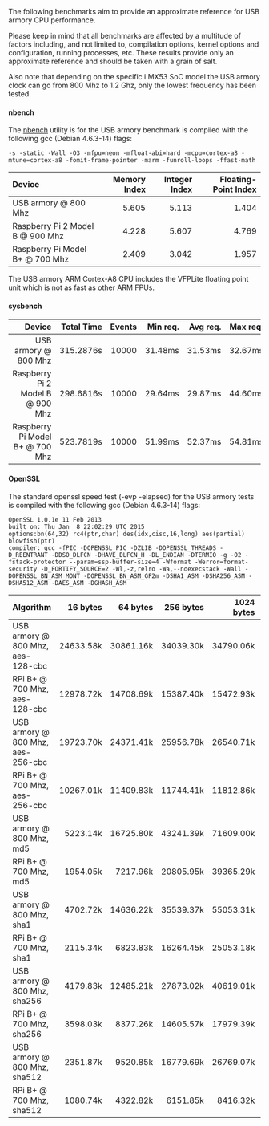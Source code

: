 The following benchmarks aim to provide an approximate reference for USB armory CPU performance. 

Please keep in mind that all benchmarks are affected by a multitude of factors including, and not limited to, compilation options, kernel options and configuration, running processes, etc. These results provide only an approximate reference and should be taken with a grain of salt.

Also note that depending on the specific i.MX53 SoC model the USB armory clock can go from 800 Mhz to 1.2 Ghz, only the lowest frequency has been tested.

#### nbench

The [nbench](http://www.tux.org/~mayer/linux/bmark.html) utility is for the USB armory benchmark is compiled with the following gcc (Debian 4.6.3-14) flags:
```
-s -static -Wall -O3 -mfpu=neon -mfloat-abi=hard -mcpu=cortex-a8 -mtune=cortex-a8 -fomit-frame-pointer -marm -funroll-loops -ffast-math
```

| Device                           | Memory Index  | Integer Index | Floating-Point Index |
|:---------------------------------|--------------:|--------------:|---------------------:|
| USB armory @ 800 Mhz             |         5.605 |         5.113 |                1.404 |
| Raspberry Pi 2 Model B @ 900 Mhz |         4.228 |         5.607 |                4.769 | 
| Raspberry Pi Model B+ @ 700 Mhz  |         2.409 |         3.042 |                1.957 |

The USB armory ARM Cortex-A8 CPU includes the VFPLite floating point unit which is not as fast as other ARM FPUs. 

#### sysbench

| Device                           |Total Time | Events | Min req. | Avg req. | Max req. |
|---------------------------------:|----------:|-------:|---------:|---------:|---------:|
| USB armory @ 800 Mhz             | 315.2876s |  10000 |  31.48ms |  31.53ms |  32.67ms |
| Raspberry Pi 2 Model B @ 900 Mhz | 298.6816s |  10000 |  29.64ms |  29.87ms |  44.60ms |
| Raspberry Pi Model B+ @ 700 Mhz  | 523.7819s |  10000 |  51.99ms |  52.37ms |  54.81ms |

#### OpenSSL

The standard openssl speed test (-evp <algorithm> -elapsed) for the USB armory tests is compiled with the following gcc (Debian 4.6.3-14) flags:
```
OpenSSL 1.0.1e 11 Feb 2013
built on: Thu Jan  8 22:02:29 UTC 2015
options:bn(64,32) rc4(ptr,char) des(idx,cisc,16,long) aes(partial) blowfish(ptr) 
compiler: gcc -fPIC -DOPENSSL_PIC -DZLIB -DOPENSSL_THREADS -D_REENTRANT -DDSO_DLFCN -DHAVE_DLFCN_H -DL_ENDIAN -DTERMIO -g -O2 -fstack-protector --param=ssp-buffer-size=4 -Wformat -Werror=format-security -D_FORTIFY_SOURCE=2 -Wl,-z,relro -Wa,--noexecstack -Wall -DOPENSSL_BN_ASM_MONT -DOPENSSL_BN_ASM_GF2m -DSHA1_ASM -DSHA256_ASM -DSHA512_ASM -DAES_ASM -DGHASH_ASM
```

| Algorithm                         | 16 bytes  | 64 bytes  | 256 bytes | 1024 bytes | 8192 bytes |
|:----------------------------------|----------:|----------:|----------:|-----------:|-----------:|
| USB armory @ 800 Mhz, aes-128-cbc | 24633.58k | 30861.16k | 34039.30k | 34790.06k  |  35211.95k |
| RPi B+     @ 700 Mhz, aes-128-cbc | 12978.72k | 14708.69k | 15387.40k | 15472.93k  |  15529.06k |
| USB armory @ 800 Mhz, aes-256-cbc | 19723.70k | 24371.41k | 25956.78k | 26540.71k  |  26678.61k |
| RPi B+     @ 700 Mhz, aes-256-cbc | 10267.01k | 11409.83k | 11744.41k | 11812.86k  |  11859.64k |
| USB armory @ 800 Mhz, md5         |  5223.14k | 16725.80k | 43241.39k | 71609.00k  |  88520.02k |
| RPi B+     @ 700 Mhz, md5         | 1954.05k  |  7217.96k | 20805.95k | 39365.29k  |  53226.15k |
| USB armory @ 800 Mhz, sha1        |  4702.72k | 14636.22k | 35539.37k | 55053.31k  |  65456.81k |
| RPi B+     @ 700 Mhz, sha1        | 2115.34k  |  6823.83k | 16264.45k | 25053.18k  |  30121.35k |
| USB armory @ 800 Mhz, sha256      |  4179.83k | 12485.21k | 27873.02k | 40619.01k  |  46940.16k |
| RPi B+     @ 700 Mhz, sha256      | 3598.03k  |  8377.26k | 14605.57k | 17979.39k  |  19300.35k |
| USB armory @ 800 Mhz, sha512      |  2351.87k |  9520.85k | 16779.69k | 26769.07k  |  31741.27k |
| RPi B+     @ 700 Mhz, sha512      | 1080.74k  |  4322.82k |  6151.85k | 8416.32k   |   9418.07k |